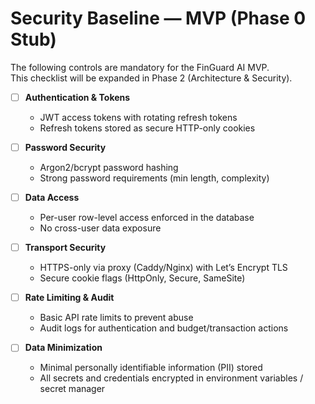 # Security Baseline — MVP (Phase 0 Stub)

The following controls are mandatory for the FinGuard AI MVP.  
This checklist will be expanded in Phase 2 (Architecture & Security).

- [ ] **Authentication & Tokens**
  - JWT access tokens with rotating refresh tokens
  - Refresh tokens stored as secure HTTP-only cookies

- [ ] **Password Security**
  - Argon2/bcrypt password hashing
  - Strong password requirements (min length, complexity)

- [ ] **Data Access**
  - Per-user row-level access enforced in the database
  - No cross-user data exposure

- [ ] **Transport Security**
  - HTTPS-only via proxy (Caddy/Nginx) with Let’s Encrypt TLS
  - Secure cookie flags (HttpOnly, Secure, SameSite)

- [ ] **Rate Limiting & Audit**
  - Basic API rate limits to prevent abuse
  - Audit logs for authentication and budget/transaction actions

- [ ] **Data Minimization**
  - Minimal personally identifiable information (PII) stored
  - All secrets and credentials encrypted in environment variables / secret manager